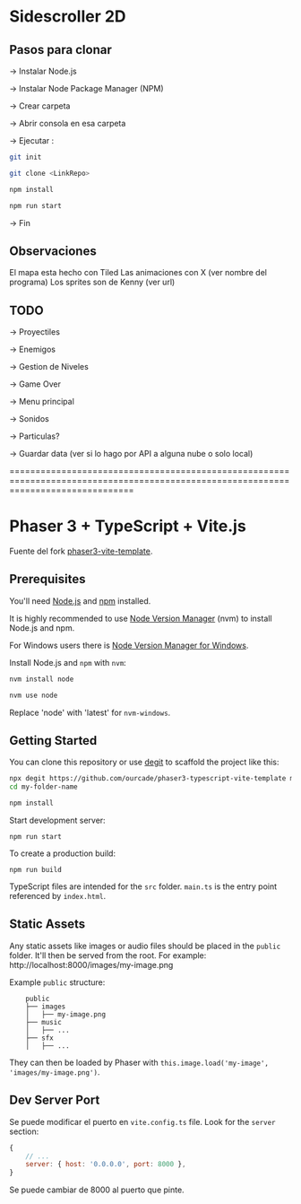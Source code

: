 
# Sidescroller 2D

## Pasos para clonar
-> Instalar Node.js

-> Instalar Node Package Manager (NPM)

-> Crear carpeta

-> Abrir consola en esa carpeta

-> Ejecutar :

```bash
git init

git clone <LinkRepo>

npm install

npm run start
```

-> Fin


## Observaciones
El mapa esta hecho con Tiled
Las animaciones con X (ver nombre del programa)
Los sprites son de Kenny (ver url)



## TODO
-> Proyectiles

-> Enemigos

-> Gestion de Niveles

-> Game Over

-> Menu principal

-> Sonidos

-> Particulas?

-> Guardar data (ver si lo hago por API a alguna nube o solo local)


====================================================================================================================================

# Phaser 3 + TypeScript + Vite.js
Fuente del fork [phaser3-vite-template](https://github.com/ourcade/phaser3-vite-template).

## Prerequisites

You'll need [Node.js](https://nodejs.org/en/) and [npm](https://www.npmjs.com/) installed.

It is highly recommended to use [Node Version Manager](https://github.com/nvm-sh/nvm) (nvm) to install Node.js and npm.

For Windows users there is [Node Version Manager for Windows](https://github.com/coreybutler/nvm-windows).

Install Node.js and `npm` with `nvm`:

```bash
nvm install node

nvm use node
```

Replace 'node' with 'latest' for `nvm-windows`.

## Getting Started

You can clone this repository or use [degit](https://github.com/Rich-Harris/degit) to scaffold the project like this:

```bash
npx degit https://github.com/ourcade/phaser3-typescript-vite-template my-folder-name
cd my-folder-name

npm install
```

Start development server:

```
npm run start
```

To create a production build:

```
npm run build
```

TypeScript files are intended for the `src` folder. 
`main.ts` is the entry point referenced by `index.html`.

## Static Assets

Any static assets like images or audio files should be placed in the `public` folder. 
It'll then be served from the root. 
For example: http://localhost:8000/images/my-image.png

Example `public` structure:

```
    public
    ├── images
    │   ├── my-image.png
    ├── music
    │   ├── ...
    ├── sfx
    │   ├── ...
```

They can then be loaded by Phaser with `this.image.load('my-image', 'images/my-image.png')`.


## Dev Server Port

Se puede modificar el puerto en `vite.config.ts` file. 
Look for the `server` section:

```js
{
	// ...
	server: { host: '0.0.0.0', port: 8000 },
}
```

Se puede cambiar de 8000 al puerto que pinte.
